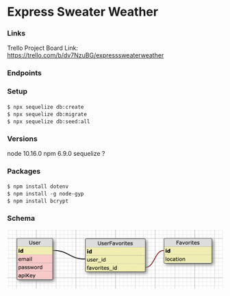 # Express Sweater Weather

### Links
Trello Project Board Link: https://trello.com/b/dv7NzuBG/expresssweaterweather

### Endpoints

### Setup
`$ npx sequelize db:create`  
`$ npx sequelize db:migrate`  
`$ npx sequelize db:seed:all`  

### Versions
node 10.16.0
npm 6.9.0
sequelize ?

### Packages
`$ npm install dotenv`  
`$ npm install -g node-gyp`  
`$ npm install bcrypt`    

### Schema
![schema](schema.png)
